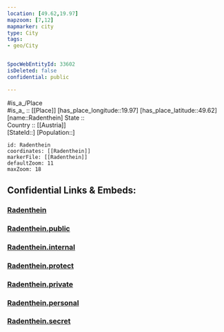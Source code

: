 ```yaml
---
location: [49.62,19.97] 
mapzoom: [7,12] 
mapmarker: city 
type: City
tags:
- geo/City


SpocWebEntityId: 33602
isDeleted: false
confidential: public

---
```

#is_a_/Place  
#is_a_ :: [[Place]] 
[has_place_longitude::19.97] 
[has_place_latitude::49.62] 
[name::Radenthein] 
State ::  
Country :: [[Austria]]  
[StateId::] 
[Population::] 



```leaflet
id: Radenthein
coordinates: [[Radenthein]] 
markerFile: [[Radenthein]] 
defaultZoom: 11 
maxZoom: 18
```


## Confidential Links & Embeds: 

### [Radenthein](/_Standards/Earth/Continent/Europe/Europe~East/Poland/Provinces~Poland/Lesser_Poland/City/Radenthein.md) 

### [Radenthein.public](/_public/Earth/Continent/Europe/Europe~East/Poland/Provinces~Poland/Lesser_Poland/City/Radenthein.public.md) 

### [Radenthein.internal](/_internal/Earth/Continent/Europe/Europe~East/Poland/Provinces~Poland/Lesser_Poland/City/Radenthein.internal.md) 

### [Radenthein.protect](/_protect/Earth/Continent/Europe/Europe~East/Poland/Provinces~Poland/Lesser_Poland/City/Radenthein.protect.md) 

### [Radenthein.private](/_private/Earth/Continent/Europe/Europe~East/Poland/Provinces~Poland/Lesser_Poland/City/Radenthein.private.md) 

### [Radenthein.personal](/_personal/Earth/Continent/Europe/Europe~East/Poland/Provinces~Poland/Lesser_Poland/City/Radenthein.personal.md) 

### [Radenthein.secret](/_secret/Earth/Continent/Europe/Europe~East/Poland/Provinces~Poland/Lesser_Poland/City/Radenthein.secret.md)

